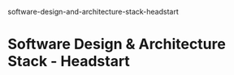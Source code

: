 software-design-and-architecture-stack-headstart

# Software Design &amp; Architecture Stack - Headstart

